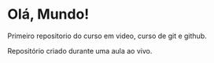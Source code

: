 # Olá, Mundo!
 Primeiro repositorio do curso em video, curso de git  e github.

 Repositório criado durante uma aula ao vivo.
